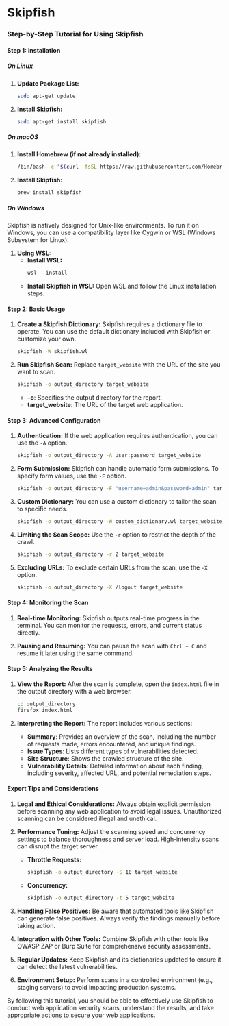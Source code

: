 # Skipfish

### Step-by-Step Tutorial for Using Skipfish

#### Step 1: Installation

##### On Linux
1. **Update Package List:**
   ```bash
   sudo apt-get update
   ```
2. **Install Skipfish:**
   ```bash
   sudo apt-get install skipfish
   ```

##### On macOS
1. **Install Homebrew (if not already installed):**
   ```bash
   /bin/bash -c "$(curl -fsSL https://raw.githubusercontent.com/Homebrew/install/HEAD/install.sh)"
   ```
2. **Install Skipfish:**
   ```bash
   brew install skipfish
   ```

##### On Windows
Skipfish is natively designed for Unix-like environments. To run it on Windows, you can use a compatibility layer like Cygwin or WSL (Windows Subsystem for Linux).

1. **Using WSL:**
   - **Install WSL:**
     ```powershell
     wsl --install
     ```
   - **Install Skipfish in WSL:**
     Open WSL and follow the Linux installation steps.

#### Step 2: Basic Usage

1. **Create a Skipfish Dictionary:**
   Skipfish requires a dictionary file to operate. You can use the default dictionary included with Skipfish or customize your own.
   ```bash
   skipfish -W skipfish.wl
   ```

2. **Run Skipfish Scan:**
   Replace `target_website` with the URL of the site you want to scan.
   ```bash
   skipfish -o output_directory target_website
   ```

   - **-o**: Specifies the output directory for the report.
   - **target_website**: The URL of the target web application.

#### Step 3: Advanced Configuration

1. **Authentication:**
   If the web application requires authentication, you can use the `-A` option.
   ```bash
   skipfish -o output_directory -A user:password target_website
   ```

2. **Form Submission:**
   Skipfish can handle automatic form submissions. To specify form values, use the `-F` option.
   ```bash
   skipfish -o output_directory -F "username=admin&password=admin" target_website
   ```

3. **Custom Dictionary:**
   You can use a custom dictionary to tailor the scan to specific needs.
   ```bash
   skipfish -o output_directory -W custom_dictionary.wl target_website
   ```

4. **Limiting the Scan Scope:**
   Use the `-r` option to restrict the depth of the crawl.
   ```bash
   skipfish -o output_directory -r 2 target_website
   ```

5. **Excluding URLs:**
   To exclude certain URLs from the scan, use the `-X` option.
   ```bash
   skipfish -o output_directory -X /logout target_website
   ```

#### Step 4: Monitoring the Scan

1. **Real-time Monitoring:**
   Skipfish outputs real-time progress in the terminal. You can monitor the requests, errors, and current status directly.

2. **Pausing and Resuming:**
   You can pause the scan with `Ctrl + C` and resume it later using the same command.

#### Step 5: Analyzing the Results

1. **View the Report:**
   After the scan is complete, open the `index.html` file in the output directory with a web browser.
   ```bash
   cd output_directory
   firefox index.html
   ```

2. **Interpreting the Report:**
   The report includes various sections:
   - **Summary**: Provides an overview of the scan, including the number of requests made, errors encountered, and unique findings.
   - **Issue Types**: Lists different types of vulnerabilities detected.
   - **Site Structure**: Shows the crawled structure of the site.
   - **Vulnerability Details**: Detailed information about each finding, including severity, affected URL, and potential remediation steps.

#### Expert Tips and Considerations

1. **Legal and Ethical Considerations:**
   Always obtain explicit permission before scanning any web application to avoid legal issues. Unauthorized scanning can be considered illegal and unethical.

2. **Performance Tuning:**
   Adjust the scanning speed and concurrency settings to balance thoroughness and server load. High-intensity scans can disrupt the target server.

   - **Throttle Requests:**
     ```bash
     skipfish -o output_directory -S 10 target_website
     ```

   - **Concurrency:**
     ```bash
     skipfish -o output_directory -t 5 target_website
     ```

3. **Handling False Positives:**
   Be aware that automated tools like Skipfish can generate false positives. Always verify the findings manually before taking action.

4. **Integration with Other Tools:**
   Combine Skipfish with other tools like OWASP ZAP or Burp Suite for comprehensive security assessments.

5. **Regular Updates:**
   Keep Skipfish and its dictionaries updated to ensure it can detect the latest vulnerabilities.

6. **Environment Setup:**
   Perform scans in a controlled environment (e.g., staging servers) to avoid impacting production systems.

By following this tutorial, you should be able to effectively use Skipfish to conduct web application security scans, understand the results, and take appropriate actions to secure your web applications.
